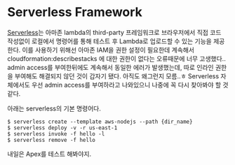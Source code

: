 # Serverless Framework 
[Serverless](https://serverless.com)는 아마존 lambda의 third-party 프레임워크로 브라우저에서 직접 코드 작성없이 로컬에서 명령어를 통해 테스트 후 Lambda로 업로드할 수 있는 기능을 제공한다.
이를 사용하기 위해선 아마존 IAM을 권한 설정이 필요한데 계속해서cloudformation:describestacks 에 대한 권한이 없다는 오류때문에 너무 고생했다..
admin access를 부여한뒤에도 계속해서 동일한 에러가 발생했는데, 따로 인라인 권한을 부여해도 해결되지 않던 것이 갑자기 됐다.
아직도 왜그런지 모름..ㅎ
Serverless 자체에서도 우선 admin access를 부여하라고 나와있으니 나중에 꼭 다시 찾아봐야 할 것같다.

아래는 serverless의 기본 명령어다.

``` shell
$ serverless create --template aws-nodejs --path {dir_name}
$ serverless deploy -v -r us-east-1
$ serverless invoke -f hello -l
$ serverless remove -f hello
``` 

내일은 Apex를 테스트 해봐야지.
